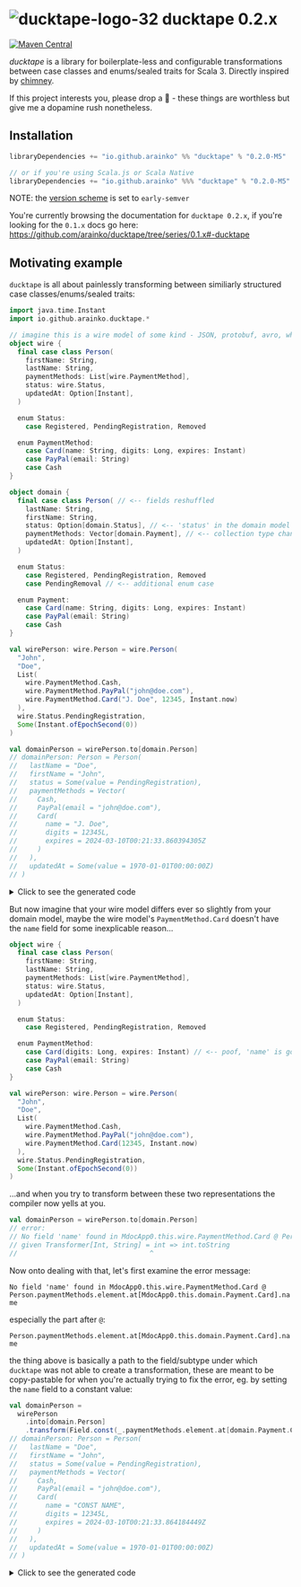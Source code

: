 # ![ducktape-logo-32](https://user-images.githubusercontent.com/46346508/236060869-3b118075-f660-44c9-9d0d-d40fba5c8db0.svg) ducktape 0.2.x

[![Maven Central](https://maven-badges.herokuapp.com/maven-central/io.github.arainko/ducktape_3/badge.svg?style=flat-square)](https://maven-badges.herokuapp.com/maven-central/io.github.arainko/ducktape_3)

*ducktape* is a library for boilerplate-less and configurable transformations between case classes and enums/sealed traits for Scala 3. Directly inspired by [chimney](https://github.com/scalalandio/chimney).

If this project interests you, please drop a 🌟 - these things are worthless but give me a dopamine rush nonetheless.

## Installation
```scala
libraryDependencies += "io.github.arainko" %% "ducktape" % "0.2.0-M5"

// or if you're using Scala.js or Scala Native
libraryDependencies += "io.github.arainko" %%% "ducktape" % "0.2.0-M5"
```

NOTE: the [version scheme](https://www.scala-lang.org/blog/2021/02/16/preventing-version-conflicts-with-versionscheme.html) is set to `early-semver`

You're currently browsing the documentation for `ducktape 0.2.x`, if you're looking for the `0.1.x` docs go here: https://github.com/arainko/ducktape/tree/series/0.1.x#-ducktape

## Motivating example

`ducktape` is all about painlessly transforming between similiarly structured case classes/enums/sealed traits:

```scala
import java.time.Instant
import io.github.arainko.ducktape.*

// imagine this is a wire model of some kind - JSON, protobuf, avro, what have you...
object wire {
  final case class Person(
    firstName: String,
    lastName: String,
    paymentMethods: List[wire.PaymentMethod],
    status: wire.Status,
    updatedAt: Option[Instant],
  )

  enum Status:
    case Registered, PendingRegistration, Removed

  enum PaymentMethod:
    case Card(name: String, digits: Long, expires: Instant)
    case PayPal(email: String)
    case Cash
}

object domain {
  final case class Person( // <-- fields reshuffled 
    lastName: String,
    firstName: String,
    status: Option[domain.Status], // <-- 'status' in the domain model is optional
    paymentMethods: Vector[domain.Payment], // <-- collection type changed from a List to a Vector
    updatedAt: Option[Instant],
  )

  enum Status:
    case Registered, PendingRegistration, Removed
    case PendingRemoval // <-- additional enum case

  enum Payment:
    case Card(name: String, digits: Long, expires: Instant)
    case PayPal(email: String)
    case Cash
}

val wirePerson: wire.Person = wire.Person(
  "John",
  "Doe",
  List(
    wire.PaymentMethod.Cash,
    wire.PaymentMethod.PayPal("john@doe.com"),
    wire.PaymentMethod.Card("J. Doe", 12345, Instant.now)
  ),
  wire.Status.PendingRegistration,
  Some(Instant.ofEpochSecond(0))
)
```

```scala
val domainPerson = wirePerson.to[domain.Person]
// domainPerson: Person = Person(
//   lastName = "Doe",
//   firstName = "John",
//   status = Some(value = PendingRegistration),
//   paymentMethods = Vector(
//     Cash,
//     PayPal(email = "john@doe.com"),
//     Card(
//       name = "J. Doe",
//       digits = 12345L,
//       expires = 2024-03-10T00:21:33.860394305Z
//     )
//   ),
//   updatedAt = Some(value = 1970-01-01T00:00:00Z)
// )
```

<details>
  <summary>Click to see the generated code</summary>
  
``` scala 
  (({
    val paymentMethods$2: Vector[Payment] = MdocApp.this.wirePerson.paymentMethods
      .map[Payment]((src: PaymentMethod) =>
        if (src.isInstanceOf[Card])
          new Card(
            name = src.asInstanceOf[Card].name,
            digits = src.asInstanceOf[Card].digits,
            expires = src.asInstanceOf[Card].expires
          )
        else if (src.isInstanceOf[PayPal]) new PayPal(email = src.asInstanceOf[PayPal].email)
        else if (src.isInstanceOf[Cash.type]) MdocApp.this.domain.Payment.Cash
        else throw new RuntimeException("Unhandled case. This is most likely a bug in ducktape.")
      )
      .to[Vector[Payment]](iterableFactory[Payment])
    val status$2: Some[Status] = Some.apply[Status](
      if (MdocApp.this.wirePerson.status.isInstanceOf[Registered.type]) MdocApp.this.domain.Status.Registered
      else if (MdocApp.this.wirePerson.status.isInstanceOf[PendingRegistration.type])
        MdocApp.this.domain.Status.PendingRegistration
      else if (MdocApp.this.wirePerson.status.isInstanceOf[Removed.type]) MdocApp.this.domain.Status.Removed
      else throw new RuntimeException("Unhandled case. This is most likely a bug in ducktape.")
    )
    new Person(
      lastName = MdocApp.this.wirePerson.lastName,
      firstName = MdocApp.this.wirePerson.firstName,
      status = status$2,
      paymentMethods = paymentMethods$2,
      updatedAt = MdocApp.this.wirePerson.updatedAt
    )
  }: Person): Person)
```
</details>


But now imagine that your wire model differs ever so slightly from your domain model, maybe the wire model's `PaymentMethod.Card` doesn't have the `name` field for some inexplicable reason...


```scala
object wire {
  final case class Person(
    firstName: String,
    lastName: String,
    paymentMethods: List[wire.PaymentMethod],
    status: wire.Status,
    updatedAt: Option[Instant],
  )

  enum Status:
    case Registered, PendingRegistration, Removed

  enum PaymentMethod:
    case Card(digits: Long, expires: Instant) // <-- poof, 'name' is gone
    case PayPal(email: String)
    case Cash
}

val wirePerson: wire.Person = wire.Person(
  "John",
  "Doe",
  List(
    wire.PaymentMethod.Cash,
    wire.PaymentMethod.PayPal("john@doe.com"),
    wire.PaymentMethod.Card(12345, Instant.now)
  ),
  wire.Status.PendingRegistration,
  Some(Instant.ofEpochSecond(0))
)
```
...and when you try to transform between these two representations the compiler now yells at you.
```scala
val domainPerson = wirePerson.to[domain.Person]
// error:
// No field 'name' found in MdocApp0.this.wire.PaymentMethod.Card @ Person.paymentMethods.element.at[MdocApp0.this.domain.Payment.Card].name
// given Transformer[Int, String] = int => int.toString
//                                 ^
```

Now onto dealing with that, let's first examine the error message:

`No field 'name' found in MdocApp0.this.wire.PaymentMethod.Card @ Person.paymentMethods.element.at[MdocApp0.this.domain.Payment.Card].name`

especially the part after `@`:

`Person.paymentMethods.element.at[MdocApp0.this.domain.Payment.Card].name`

the thing above is basically a path to the field/subtype under which `ducktape` was not able to create a transformation, these are meant to be copy-pastable for when you're actually trying to fix the error, eg. by setting the `name` field to a constant value:

```scala
val domainPerson = 
  wirePerson
    .into[domain.Person]
    .transform(Field.const(_.paymentMethods.element.at[domain.Payment.Card].name, "CONST NAME"))
// domainPerson: Person = Person(
//   lastName = "Doe",
//   firstName = "John",
//   status = Some(value = PendingRegistration),
//   paymentMethods = Vector(
//     Cash,
//     PayPal(email = "john@doe.com"),
//     Card(
//       name = "CONST NAME",
//       digits = 12345L,
//       expires = 2024-03-10T00:21:33.864184449Z
//     )
//   ),
//   updatedAt = Some(value = 1970-01-01T00:00:00Z)
// )
```

<details>
  <summary>Click to see the generated code</summary>
  
``` scala 
  {
    val AppliedBuilder_this: AppliedBuilder[Person, Person] = into[Person](MdocApp2.this.wirePerson1)[MdocApp2.this.domain.Person]

    {
      val value$proxy3: Person = AppliedBuilder_this.inline$value

      {
        val paymentMethods$4: Vector[Payment] = value$proxy3.paymentMethods
          .map[Payment]((src: PaymentMethod) =>
            if (src.isInstanceOf[Card])
              new Card(name = "CONST NAME", digits = src.asInstanceOf[Card].digits, expires = src.asInstanceOf[Card].expires)
            else if (src.isInstanceOf[PayPal]) new PayPal(email = src.asInstanceOf[PayPal].email)
            else if (src.isInstanceOf[Cash.type]) MdocApp2.this.domain.Payment.Cash
            else throw new RuntimeException("Unhandled case. This is most likely a bug in ducktape.")
          )
          .to[Vector[Payment]](iterableFactory[Payment])
        val status$4: Some[Status] = Some.apply[Status](
          if (value$proxy3.status.isInstanceOf[Registered.type]) MdocApp2.this.domain.Status.Registered
          else if (value$proxy3.status.isInstanceOf[PendingRegistration.type]) MdocApp2.this.domain.Status.PendingRegistration
          else if (value$proxy3.status.isInstanceOf[Removed.type]) MdocApp2.this.domain.Status.Removed
          else throw new RuntimeException("Unhandled case. This is most likely a bug in ducktape.")
        )
        new Person(
          lastName = value$proxy3.lastName,
          firstName = value$proxy3.firstName,
          status = status$4,
          paymentMethods = paymentMethods$4,
          updatedAt = value$proxy3.updatedAt
        )
      }: Person
    }: Person
  }
```
</details>
